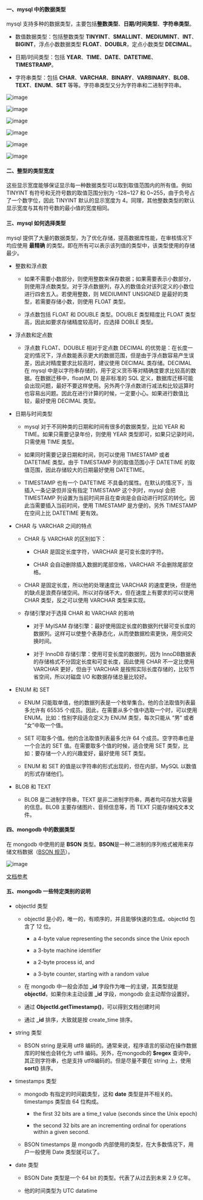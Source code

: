 #### 一、mysql 中的数据类型

mysql 支持多种的数据类型，主要包括**整数类型**、**日期/时间类型**、**字符串类型**。

* 数值数据类型：包括整数类型 **TINYINT**、**SMALLINT**、**MEDIUMINT**、**INT**、**BIGINT**，浮点小数数据类型 **FLOAT**、**DOUBLR**，定点小数类型 **DECIMAL**。

* 日期/时间类型：包括 **YEAR**、**TIME**、**DATE**、**DATETIME**、**TIMESTRAMP**。

* 字符串类型：包括 **CHAR**、**VARCHAR**、**BINARY**、**VARBINARY**、**BLOB**、**TEXT**、**ENUM**、**SET** 等等。字符串类型又分为字符串和二进制字符串。 

![image](../images/2018-05-21_100402.jpg)

![image](../images/2018-05-21_111007.jpg)

![image](../images/2018-05-21_162709.jpg)

![image](../images/2018-05-21_162738.jpg)

![image](../images/2018-05-21_162754.jpg)

![image](../images/2018-05-21_111021.jpg)

#### 二、整型的类型宽度
这些显示宽度能够保证显示每一种数据类型可以取到取值范围内的所有值。例如 TINYINT 有符号和无符号数的取值范围分别为 -128~127 和 0~255，由于负号占了一个数字位，因此 TINYINT 默认的显示宽度为 4。同理，其他整数类型的默认显示宽度与其有符号数的最小值的宽度相同。

#### 三、mysql 如何选择类型
mysql 提供了大量的数据类型，为了优化存储，提高数据库性能，在审核情况下均应使用 **最精确** 的类型。即在所有可以表示该列值的类型中，该类型使用的存储最少。

* 整数和浮点数
    * 如果不需要小数部分，则使用整数来保存数据；如果需要表示小数部分，则使用浮点数类型。对于浮点数据列，存入的数值会对该列定义的小数位进行四舍五入。若使用整数，则 MEDIUMINT UNSIGNED 是最好的类型，若需要存储小数，则使用 FLOAT 类型。
    
    * 浮点数包括 FLOAT 和 DOUBLE 类型。DOUBLE 类型精度比 FLOAT 类型高，因此如要求存储精度较高时，应选择 DOBLE 类型。

* 浮点数和定点数
    
    * 浮点数 FLOAT、DOUBLE 相对于定点数 DECIMAL 的优势是：在长度一定的情况下，浮点数能表示更大的数据范围，但是由于浮点数容易产生误差，因此对精度要求比较高时，建议使用 DECIMAL 类存储。DECIMAL 在 mysql 中是以字符串存储的，用于定义货币等对精确度要求比较高的数据。在数据迁移中，float(M, D) 是非标准的 SQL 定义，数据库迁移可能会出现问题，最好不要这样使用。另外两个浮点数进行减法和比较运算时也容易出问题。因此在进行计算的时候，一定要小心。如果进行数值比较，最好使用 DECIMAL 类型。

* 日期与时间类型
    
    * mysql 对于不同种类的日期和时间有很多的数据类型，比如 YEAR 和 TIME。如果只需要记录年份，则使用 YEAR 类型即可，如果只记录时间，只需使用 TIME 类型。 
    
    * 如果同时需要记录日期和时间，则可以使用 TIMESTAMP 或者 DATETIME 类型。由于 TIMESTAMP 列的取值范围小于 DATETIME 的取值范围，因此存储较大的日期最好使用 DATETIME。
    
    * TIMESTAMP 也有一个 DATETIME 不具备的属性。在默认的情况下，当插入一条记录但并没有指定 TIMESTAMP 这个列时，mysql 会把 TIMESTAMP 列设置为当前时间并且在查询是会自动进行时区的转化。因此当需要插入当前时间，使用 TIMESTAMP 是方便的，另外 TIMESTAMP 在空间上比 DATETIME 更有效。

* CHAR 与 VARCHAR 之间的特点
    
    * CHAR 与 VARCHAR 的区别如下：
        
        * CHAR 是固定长度字符，VARCHAR 是可变长度的字符。
        
        * CHAR 会自动删除插入数据的尾部空格，VARCHAR 不会删除尾部空格。
        
    * CHAR 是固定长度，所以他的处理速度比 VARCHAR 的速度更快，但是他的缺点是浪费存储空间。所以对存储不大，但在速度上有要求的可以使用 CHAR 类型，反之可以使用 VARCHAR 类型来实现。
    
    * 存储引擎对于选择 CHAR 和 VARCHAR 的影响
     
        * 对于 MyISAM 存储引擎：最好使用固定长度的数据列代替可变长度的数据列。这样可以使整个表静态化，从而使数据检索更快，用空间交换时间。
        
        * 对于 InnoDB 存储引擎：使用可变长度的数据列，因为 InnoDB数据表的存储格式不分固定长度和可变长度，因此使用 CHAR 不一定比使用 VARCHAR 更好，但由于 VARCHAR 是按照实际长度存储的，比较节省空间，所以对磁盘 I/O 和数据存储总量比较好。
        
* ENUM 和 SET
    
    * ENUM 只能取单值，他的数据列表是一个枚举集合。他的合法取值列表最多允许有 65535 个成员。因此，在需要从多个值中选取一个时，可以使用 ENUM。比如：性别字段适合定义为 ENUM 类型，每次只能从 “男” 或者 “女”中取一个值。 

    * SET 可取多个值。他的合法取值列表最多允许 64 个成员。空字符串也是一个合法的 SET 值。在需要取多个值的时候，适合使用 SET 类型，比如：要存储一个人的兴趣爱好，最好使用 SET 类型。
    
    * ENUM 和 SET 的值是以字符串的形式出现的，但在内部，MySQL 以数值的形式存储他们。
    
* BLOB 和 TEXT

    * BLOB 是二进制字符串，TEXT 是非二进制字符串，两者均可存放大容量的信息。BLOB 主要存储图片、音频信息等，而 TEXT 只能存储纯文本文件。


#### 四、mongodb 中的数据类型

在 mongodb 中使用的是 **BSON** 类型。**BSON**是一种二进制的序列格式被用来存储文档数据（[BSON 规范](http://bsonspec.org/)）。

![image](../images/2018-05-22_121021.jpg)    

[文档参考](https://docs.mongodb.com/manual/reference/bson-type-comparison-order/)

#### 五、mongodb 一些特定类别的说明

* objectId 类型

    * objectId 是小的，唯一的，有顺序的，并且能够快速的生成。objectId 包含了 12 位。
        *  a 4-byte value representing the seconds since the Unix epoch
        
        *  a 3-byte machine identifier
        
        *  a 2-byte process id, and
        
        *  a 3-byte counter, starting with a random value
        
    * 在 mongodb 中一般会添加 **_id** 字段作为唯一的主键，其类型就是 **objectId**，如果你未主动设置 **_id** 字段，mongodb 会主动帮你设置好。

    * 通过 **ObjectId.getTimestamp()**，可以得到文档创建时间
    
    * 通过 **_id** 排序，大致就是按 create_time 排序。
    
* string 类型

    * BSON string 是采用 utf8 编码的。通常来说，程序语言的驱动在操作数据库的时候也会转化为 utf8 编码。另外，在mongodb的 **$regex** 查询中，其正则字符串，也是支持 utf8编码的。但是尽量不要在 string 上，使用 **sort()** 排序。
    
* timestamps 类型

    * mongodb 有指定的时间戳类型，这和 **date** 类型是并不相关的。timestamps 类型由 64 位构成。
    
        * the first 32 bits are a time_t value (seconds since the Unix epoch)
        
        * the second 32 bits are an incrementing ordinal for operations within a given second.
        
    * BSON timestamps 是 mongodb 内部使用的类型，在大多数情况下，用户一般使用 Date 类型就可以了。
    
* date 类型

    * BSON Date 类型是一个 64 bit 的类型。代表了从过去到未来 2.9 亿年。
    
    * 他的时间类型为 UTC datatime

    





